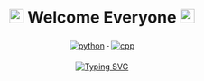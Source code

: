 <h1 align="center"> <img src="https://media.giphy.com/media/hvRJCLFzcasrR4ia7z/giphy.gif" width="25px"> Welcome Everyone <img src="https://media.giphy.com/media/hvRJCLFzcasrR4ia7z/giphy.gif" width="25px"> </h1>

<p align="center">
  <a href="#">
    <img src="svg/dev/languages/python.svg" alt="python" style="vertical-align:top; margin:6px 4px">
  </a>  
 <a href="#">
    <img src="svg/dev/languages/cpp.svg" alt="cpp" style="vertical-align:top; margin:6px 4px">
  </a>  
</p>

<p align="center">
  <a href="https://git.io/typing-svg"><img src="https://readme-typing-svg.herokuapp.com?font=Russo+One&pause=1000&color=08A8DF&center=true&vCenter=true&width=435&lines=C%2B%2B+developer+and+student+of+MIPT" alt="Typing SVG" /></a>
</p>

